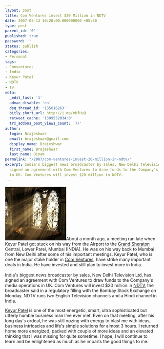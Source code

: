 ```yaml
---
layout: post
title: Com Ventures invest $20 Million in NDTV
date: 2007-03-13 10:28:00.000000000 +05:30
type: post
parent_id: '0'
published: true
password: ''
status: publish
categories:
- Personal
tags:
- Comventures
- India
- Keyur Patel
- NDTV
- tv
meta:
  _edit_last: '1'
  adman_disable: 'on'
  dsq_thread_id: '135616263'
  bitly_short_url: http://j.mp/mHfHuQ
  retweet_cache: '1309552034:0'
  trx_addons_post_views_count: '77'
author:
  login: Brajeshwar
  email: brajeshwar@gmail.com
  display_name: Brajeshwar
  first_name: Brajeshwar
  last_name: Oinam
permalink: "/2007/com-ventures-invest-20-million-in-ndtv/"
excerpt: India's biggest news broadcaster by sales, New Delhi Television Ltd, has
  signed an agreement with Com Ventures to draw funds to the Company's media operations
  in UK. Com Ventures will invest $20 million in NDTV.
---
```

<p><img src="/static/2007/03/enlightened.jpg" alt="Lightens up the Darkness" />About a month ago, a meeting ran late when Keyur Patel got stuck on his way from the Airport to the <a href="http://www.flickr.com/photos/brajeshwar/113361556/">Grand Sheraton</a> Central, Lower Parel, Mumbai (INDIA). He was on his way back to Mumbai from New Delhi after some of his important meetings. Keyur Patel, who is one the major stake holder in <a href="http://www.comventures.com/">Com Ventures</a>, have strike many important deals in India. He have invested and still plan to invest more in India.<br />
<!--more--><br />
India's biggest news broadcaster by sales, New Delhi Television Ltd, has signed an agreement with Com Ventures to draw funds to the Company's media operations in UK. Com Ventures will invest $20 million in <a href="http://www.ndtv.com/">NDTV</a>, the broadcaster said in a regulatory filling with the Bombay Stock Exchange on Monday. NDTV runs two English Television channels and a Hindi channel in India.</p>
<p><a href="http://www.flickr.com/photos/brajeshwar/175469951/">Keyur Patel</a> is one of the most energetic, smart, ultra sophisticated but utterly humble business man I've ever met. Even on that meeting, after his long day's ordeal, he was still oozing with energy to blast me with ideas, business intricacies and life's simple solutions for almost 3 hours. I returned home more energized, packed with couple of more ideas and an elevated thinking that I was missing for quite sometime. I hope, I will continue to learn and be enlightened as much as he imparts the good things to me.</p>
